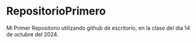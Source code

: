 # RepositorioPrimero
 Mi Primer Repositorio utilizando github de escritorio, en la clase del dia 14 de octubre del 2024.
